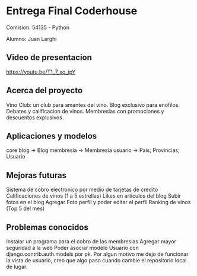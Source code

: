 # Entrega Final Coderhouse

Comision: 54135 - Python

Alumno: Juan Larghi

## Video de presentacion

https://youtu.be/T1_7_xo_ipY

## Acerca del proyecto

Vino Club: un club para amantes del vino. Blog exclusivo para enofilos. Debates y calificacion de vinos. Membresias con promociones y descuentos explusivos.

## Aplicaciones y modelos

core
blog -> Blog
membresia -> Membresia
usuario -> Pais; Provincias; Usuario


## Mejoras futuras

Sistema de cobro electronico por medio de tarjetas de credito
Calificaciones de vinos (1 a 5 estrellas)
Likes en articulos del blog
Subir fotos en el blog
Agregar Foto perfil y poder editar el perfil
Ranking de vinos (Top 5 del mes)

## Problemas conocidos

Instalar un programa para el cobro de las membresias
Agregar mayor seguridad a la web
Poder asociar modelo Usuario con django.contrib.auth.models por pk. 
Por algun motivo me dejo de funcionar la vista de usuario, creo que algo paso cuando cambie el repositorio local de lugar.
